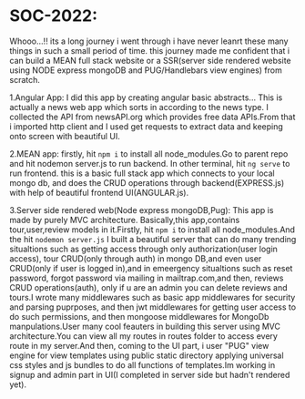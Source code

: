 # SOC-2022:
  Whooo...!! its a long journey i went through i have never leanrt these many things in such a small period of time. this journey made me confident that i can build a MEAN full stack website or a SSR(server side rendered website using NODE express mongoDB and PUG/Handlebars view engines) from scratch.

1.Angular App:
  I did this app by creating angular basic abstracts... This is actually a news web app which sorts in according to the news type.
  I collected the API from newsAPI.org which provides free data APIs.From that i imported http client and I used get requests to extract data and keeping onto screen with beautiful UI.
  
2.MEAN app:
  firstly, hit `npm i` to install all node_modules.Go to parent repo and hit nodemon server.js to run backend. In other terminal, hit `ng serve` to run frontend. this is a basic full stack app which connects to your local mongo db, and does the CRUD operations through backend(EXPRESS.js) with help of beautiful frontend UI(ANGULAR.js).

3.Server side rendered web(Node express mongoDB,Pug):
This app is made by purely MVC architecture.
   Basically,this app,contains tour,user,review models in it.Firstly, hit `npm i` to install all node_modules.And the hit `nodemon server.js`
   I built a beautiful server that can do many trending situaltions such as getting access through only authorization(user login access), tour CRUD(only through auth) in mongo DB,and even user CRUD(only if user is logged in),and in emeergency situaltions such as reset password, forgot password via mailing in mailtrap.com,and then, reviews CRUD operations(auth), only if u are an admin you can delete reviews and tours.I wrote many middlewares such as basic app middlewares for security and parsing puprposes, and then jwt middlewares for getting user access to do such permissions, and then mongoose middlewares for MongoDb manpulations.User many cool feauters in building this server using MVC architecture.You can view all my routes in routes folder to access every route in my server.And then, coming to the UI part, i user "PUG" view engine for view templates using public static directory applying universal css styles and js bundles to do all functions of templates.Im working in signup and admin part in UI(I completed in server side but hadn't rendered yet).

